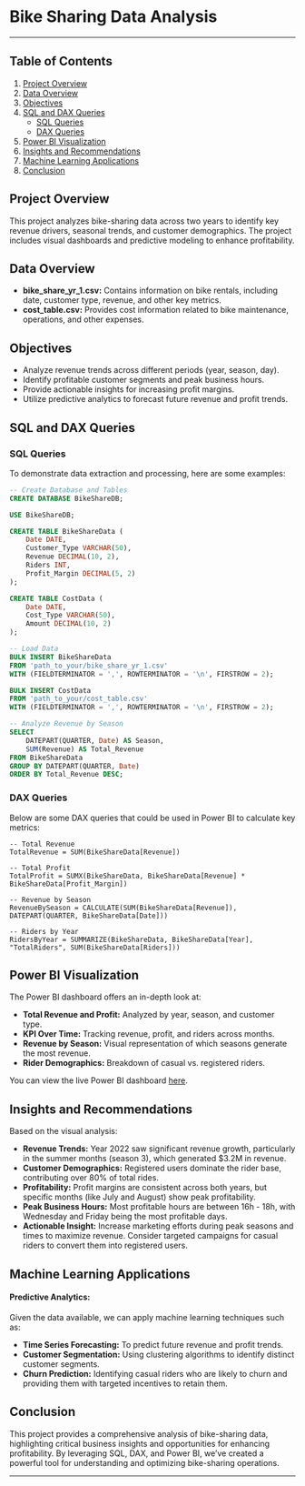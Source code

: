 
# Bike Sharing Data Analysis
---
## Table of Contents
1. [Project Overview](#project-overview)
2. [Data Overview](#data-overview)
3. [Objectives](#objectives)
4. [SQL and DAX Queries](#sql-and-dax-queries)
    - [SQL Queries](#sql-queries)
    - [DAX Queries](#dax-queries)
5. [Power BI Visualization](#power-bi-visualization)
6. [Insights and Recommendations](#insights-and-recommendations)
7. [Machine Learning Applications](#machine-learning-applications)
8. [Conclusion](#conclusion)

## Project Overview
This project analyzes bike-sharing data across two years to identify key revenue drivers, seasonal trends, and customer demographics. The project includes visual dashboards and predictive modeling to enhance profitability.

## Data Overview
- **bike_share_yr_1.csv:** Contains information on bike rentals, including date, customer type, revenue, and other key metrics.
- **cost_table.csv:** Provides cost information related to bike maintenance, operations, and other expenses.

## Objectives
- Analyze revenue trends across different periods (year, season, day).
- Identify profitable customer segments and peak business hours.
- Provide actionable insights for increasing profit margins.
- Utilize predictive analytics to forecast future revenue and profit trends.

## SQL and DAX Queries

### SQL Queries
To demonstrate data extraction and processing, here are some examples:

```sql
-- Create Database and Tables
CREATE DATABASE BikeShareDB;

USE BikeShareDB;

CREATE TABLE BikeShareData (
    Date DATE,
    Customer_Type VARCHAR(50),
    Revenue DECIMAL(10, 2),
    Riders INT,
    Profit_Margin DECIMAL(5, 2)
);

CREATE TABLE CostData (
    Date DATE,
    Cost_Type VARCHAR(50),
    Amount DECIMAL(10, 2)
);

-- Load Data
BULK INSERT BikeShareData
FROM 'path_to_your/bike_share_yr_1.csv'
WITH (FIELDTERMINATOR = ',', ROWTERMINATOR = '\n', FIRSTROW = 2);

BULK INSERT CostData
FROM 'path_to_your/cost_table.csv'
WITH (FIELDTERMINATOR = ',', ROWTERMINATOR = '\n', FIRSTROW = 2);

-- Analyze Revenue by Season
SELECT 
    DATEPART(QUARTER, Date) AS Season,
    SUM(Revenue) AS Total_Revenue
FROM BikeShareData
GROUP BY DATEPART(QUARTER, Date)
ORDER BY Total_Revenue DESC;
```

### DAX Queries
Below are some DAX queries that could be used in Power BI to calculate key metrics:

```dax
-- Total Revenue
TotalRevenue = SUM(BikeShareData[Revenue])

-- Total Profit
TotalProfit = SUMX(BikeShareData, BikeShareData[Revenue] * BikeShareData[Profit_Margin])

-- Revenue by Season
RevenueBySeason = CALCULATE(SUM(BikeShareData[Revenue]), DATEPART(QUARTER, BikeShareData[Date]))

-- Riders by Year
RidersByYear = SUMMARIZE(BikeShareData, BikeShareData[Year], "TotalRiders", SUM(BikeShareData[Riders]))
```

## Power BI Visualization
The Power BI dashboard offers an in-depth look at:

- **Total Revenue and Profit:** Analyzed by year, season, and customer type.
- **KPI Over Time:** Tracking revenue, profit, and riders across months.
- **Revenue by Season:** Visual representation of which seasons generate the most revenue.
- **Rider Demographics:** Breakdown of casual vs. registered riders.

You can view the live Power BI dashboard [here](https://app.powerbi.com/view?r=eyJrIjoiODZlMjMyZjgtYmFhMy00ZWI2LWFmNGQtYjFmZWUxMGFhNTA4IiwidCI6ImI1NWIwM2YzLTIyZmUtNDAyNi1hM2Y0LWQ2NTVjOThiNDAyMCJ9).

## Insights and Recommendations
Based on the visual analysis:

- **Revenue Trends:** Year 2022 saw significant revenue growth, particularly in the summer months (season 3), which generated $3.2M in revenue.
- **Customer Demographics:** Registered users dominate the rider base, contributing over 80% of total rides.
- **Profitability:** Profit margins are consistent across both years, but specific months (like July and August) show peak profitability.
- **Peak Business Hours:** Most profitable hours are between 16h - 18h, with Wednesday and Friday being the most profitable days.
- **Actionable Insight:** Increase marketing efforts during peak seasons and times to maximize revenue. Consider targeted campaigns for casual riders to convert them into registered users.

## Machine Learning Applications

#### Predictive Analytics:
Given the data available, we can apply machine learning techniques such as:

- **Time Series Forecasting:** To predict future revenue and profit trends.
- **Customer Segmentation:** Using clustering algorithms to identify distinct customer segments.
- **Churn Prediction:** Identifying casual riders who are likely to churn and providing them with targeted incentives to retain them.

## Conclusion
This project provides a comprehensive analysis of bike-sharing data, highlighting critical business insights and opportunities for enhancing profitability. By leveraging SQL, DAX, and Power BI, we’ve created a powerful tool for understanding and optimizing bike-sharing operations.

---
